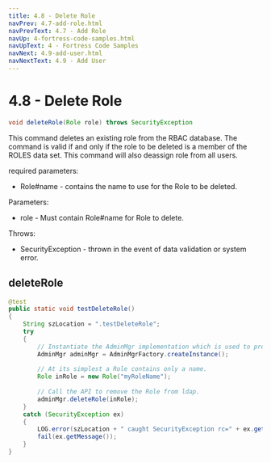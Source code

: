 ```yaml
---
title: 4.8 - Delete Role
navPrev: 4.7-add-role.html
navPrevText: 4.7 - Add Role
navUp: 4-fortress-code-samples.html
navUpText: 4 - Fortress Code Samples
navNext: 4.9-add-user.html
navNextText: 4.9 - Add User
---
```


# 4.8 - Delete Role

```java
void deleteRole(Role role) throws SecurityException
```

This command deletes an existing role from the RBAC database. 
The command is valid if and only if the role to be deleted is a member of the ROLES data set. 
This command will also deassign role from all users.

required parameters:
- Role#name - contains the name to use for the Role to be deleted.

Parameters:
- role - Must contain Role#name for Role to delete.

Throws:
- SecurityException - thrown in the event of data validation or system error.

## deleteRole

```java
@test
public static void testDeleteRole()
{
    String szLocation = ".testDeleteRole";
    try
    {
        // Instantiate the AdminMgr implementation which is used to provision RBAC policies.
        AdminMgr adminMgr = AdminMgrFactory.createInstance();
        
        // At its simplest a Role contains only a name.
        Role inRole = new Role("myRoleName");
        
        // Call the API to remove the Role from ldap.
        adminMgr.deleteRole(inRole);
    }
    catch (SecurityException ex)
    {
        LOG.error(szLocation + " caught SecurityException rc=" + ex.getErrorId() + ", msg=" + ex.getMessage(), ex);
        fail(ex.getMessage());
    }
}
```
